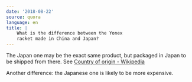 ```yaml
---
date: '2018-08-22'
source: quora
language: en
title: |
    What is the difference between the Yonex
    racket made in China and Japan?
---
```


The Japan one may be the exact same product, but packaged in Japan to be
shipped from there. See [Country of origin -
Wikipedia](https://en.m.wikipedia.org/wiki/Country_of_origin)

Another difference: the Japanese one is likely to be more expensive.

